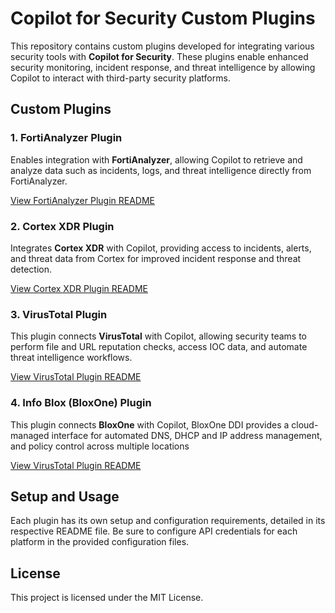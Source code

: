 # Copilot for Security Custom Plugins

This repository contains custom plugins developed for integrating various security tools with **Copilot for Security**. These plugins enable enhanced security monitoring, incident response, and threat intelligence by allowing Copilot to interact with third-party security platforms.

## Custom Plugins

### 1. FortiAnalyzer Plugin
Enables integration with **FortiAnalyzer**, allowing Copilot to retrieve and analyze data such as incidents, logs, and threat intelligence directly from FortiAnalyzer.

[View FortiAnalyzer Plugin README](./FortiAnalyzer)

### 2. Cortex XDR Plugin
Integrates **Cortex XDR** with Copilot, providing access to incidents, alerts, and threat data from Cortex for improved incident response and threat detection.

[View Cortex XDR Plugin README](./Cortex-XDR)

### 3. VirusTotal Plugin
This plugin connects **VirusTotal** with Copilot, allowing security teams to perform file and URL reputation checks, access IOC data, and automate threat intelligence workflows.

[View VirusTotal Plugin README](./VirusTotal)

### 4. Info Blox (BloxOne) Plugin
This plugin connects **BloxOne** with Copilot, BloxOne DDI provides a cloud-managed interface for automated DNS, DHCP and IP address management, and policy control across multiple locations

[View VirusTotal Plugin README](./Infoblox)

## Setup and Usage

Each plugin has its own setup and configuration requirements, detailed in its respective README file. Be sure to configure API credentials for each platform in the provided configuration files.

## License

This project is licensed under the MIT License.
